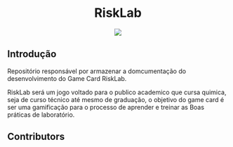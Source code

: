 <h1 align="center"> RiskLab </h1>

<p align="center">
<img loading="lazy" src="http://img.shields.io/static/v1?label=STATUS&message=EM%20DESENVOLVIMENTO&color=GREEN&style=for-the-badge"/>
</p>

## Introdução 

Repositório responsável por armazenar a domcumentação do desenvolvimento do Game Card RiskLab.

RiskLab será um jogo voltado para o publico academico que cursa quimica, seja de curso técnico até mesmo de graduação, o objetivo do game card é ser uma gamificação para o processo de aprender e treinar as Boas práticas de laboratório.

## Contributors

<!-- This project exists thanks to all the people who contribute. [[Contribute](CONTRIBUTING.md)]. <a href="https://github.com/facebook/docusaurus/graphs/contributors"><img src="https://opencollective.com/Docusaurus/contributors.svg?width=890&button=false" /></a> -->